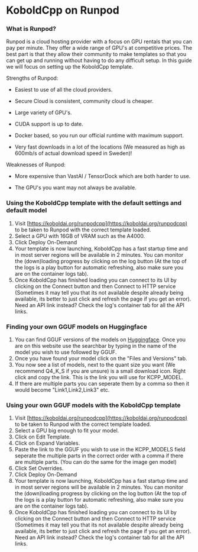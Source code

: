 # KoboldCpp on Runpod
### What is Runpod?
Runpod is a cloud hosting provider with a focus on GPU rentals that you can pay per minute. They offer a wide range of GPU's at competitive prices. The best part is that they allow their community to make templates so that you can get up and running without having to do any difficult setup. In this guide we will focus on setting up the KoboldCpp template.

Strengths of Runpod:

- Easiest to use of all the cloud providers.

- Secure Cloud is consistent, community cloud is cheaper.

- Large variety of GPU's.

- CUDA support is up to date.

- Docker based, so you run our official runtime with maximum support.

- Very fast downloads in a lot of the locations (We measured as high as 600mb/s of actual download speed in Sweden)!

Weaknesses of Runpod:

- More expensive than VastAI / TensorDock which are both harder to use.

- The GPU's you want may not always be available.

### Using the KoboldCpp template with the default settings and default model
1. Visit [https://koboldai.org/runpodcpp](https://koboldai.org/runpodcpp) to be taken to Runpod with the correct template loaded.
2. Select a GPU with 16GB of VRAM such as the A4000.
3. Click Deploy On-Demand
4. Your template is now launching, KoboldCpp has a fast startup time and in most server regions will be available in 2 minutes. You can monitor the (down)loading progress by clicking on the log button (At the top of the logs is a play button for automatic refreshing, also make sure you are on the container logs tab).
5. Once KoboldCpp has finished loading you can connect to its UI by clicking on the Connect button and then Connect to HTTP service (Sometimes it may tell you that its not available despite already being available, its better to just click and refresh the page if you get an error). Need an API link instead? Check the log's container tab for all the API links.


### Finding your own GGUF models on Huggingface
1. You can find GGUF versions of the models on [Huggingface](https://huggingface.co/models?sort=trending&search=gguf). Once you are on this website use the searchbar by typing in the name of the model you wish to use followed by GGUF.
2. Once you have found your model click on the "Files and Versions" tab.
3. You now see a list of models, next to the quant size you want (We recommend Q4_K_S if you are unsure) is a small download icon. Right click and copy the link. This is the link you will use for KCPP_MODEL.
4. If there are multiple parts you can seperate them by a comma so then it would become "Link1,Link2,Link3" etc.

### Using your own GGUF models with the KoboldCpp template

1. Visit [https://koboldai.org/runpodcpp](https://koboldai.org/runpodcpp) to be taken to Runpod with the correct template loaded.
2. Select a GPU big enough to fit your model.
3. Click on Edit Template.
4. Click on Expand Variables.
5. Paste the link to the GGUF you wish to use in the KCPP_MODELS field seperate the multiple parts in the correct order with a comma if there are multiple parts. (You can do the same for the image gen model)
6. Click Set Overrides.
7. Click Deploy On-Demand
8. Your template is now launching, KoboldCpp has a fast startup time and in most server regions will be available in 2 minutes. You can monitor the (down)loading progress by clicking on the log button (At the top of the logs is a play button for automatic refreshing, also make sure you are on the container logs tab).
9. Once KoboldCpp has finished loading you can connect to its UI by clicking on the Connect button and then Connect to HTTP service (Sometimes it may tell you that its not available despite already being available, its better to just click and refresh the page if you get an error). Need an API link instead? Check the log's container tab for all the API links.